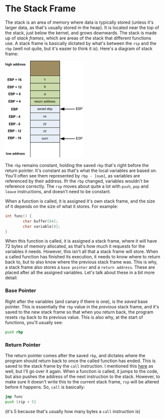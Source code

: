 # The Stack Frame

The stack is an area of memory where data is typically stored (unless it's larger data, as that's usually stored in the heap). It is located near the top of the stack, just below the kernel, and grows downwards. The stack is made up of *stack frames*, which are areas of the stack that different functions use. A stack frame is basically dictated by what's between the `rsp` and the `rbp` (well not quite, but it's easier to think it is). Here's a diagram of stack frame:

![stack-frame](images/stackframe.png)

The `rbp` remains constant, holding the saved `rbp` that's right before the return pointer. It's constant as that's what the local variables are based on. You'll often see them represented by `rbp - [num]`, as variables are referenced by their address. Ifr the `rbp` changed, variables wouldn't be reference correctly. The `rsp` moves about quite a lot with `push`, `pop` and `leave` instructions, and doesn't need to be constant.

When a function is called, it is assigned it's own stack frame, and the size of it depends on the size of what it stores. For example:

```c
int func() {
        char buffer[64];
        char variable[8];
}
```

When this function is called, it is assigned a stack frame, where it will have 72 bytes of memory allocated, as that's how much it requests for the variables it needs. However, this isn't all that a stack frame will store. When a called function has finished its execution, it needs to know where to return back to, but to also know where the previous stack frame was. This is why, a stack frame also stores a `base pointer` and a `return address`. These are placed after all the assigned variables. Let's talk about these in a bit more detail:

### Base Pointer

Right after the variables (and canary if there is one), is the *saved* base pointer. This is essentially the `rbp` value in the *previous* stack frame, and it's saved to the new stack frame so that when you return back, the program resets `rbp` back to its previous value. This is also why, at the start of functions, you'll usually see:
```asm
push rbp
```

### Return Pointer

The return pointer comes after the saved `rbp`, and dictates where the program should return back to once the called function has ended. This is saved to the stack frame by the `call` instruction. I mentioned this [here](calling-functions.md) as well, but I'll go over it again. When a function is called, it jumps to the code, but also pushes the address of the next instruction to the stack. However, to make sure it doesn't write this to the current stack frame, `rsp` will be altered before it happens. So, `call` is basically:
```asm
jmp func
push [rip + 5]
```
(it's 5 because that's usually how many bytes a `call` instruction is)
